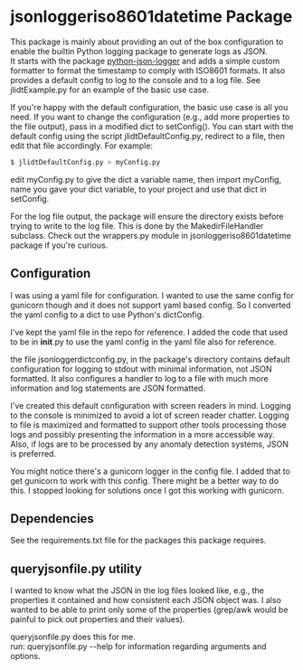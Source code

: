 # jsonloggeriso8601datetime Package

This package is mainly about providing an out of the box configuration to enable the builtin Python logging package to generate logs as JSON.  
It starts with the package
[python-json-logger](https://pypi.org/project/python-json-logger/) 
and adds a simple custom formatter to format the timestamp to comply with ISO8601 formats.
It also provides a default config to log to the console and to a log file. 
See jlidtExample.py for an example of the basic use case.

If you're happy with the default configuration, the basic use case is all you need.
If you want to change the configuration (e.g., add more properties to the file output), pass in a modified dict to setConfig().
You can start with the default config using the script jlidtDefaultConfig.py, redirect to a file, then edit that file accordingly.
For example:
``` sh
$ jlidtDefaultConfig.py > myConfig.py
```
edit myConfig.py to give the dict a variable name, then import myConfig, name you gave your dict variable, to your project and use that dict in setConfig. 

For the log file output, the package will ensure the directory exists before trying to write to the log file.  This is done by the MakedirFileHandler subclass.  Check out the wrappers.py module in jsonloggeriso8601datetime package if you're curious.

## Configuration 
I was using a yaml file for configuration.  I wanted to use the same config for gunicorn though and it does not support yaml based config.  So I converted the yaml  config to a dict to use Python's dictConfig.

I've kept the yaml file in the repo for reference.  I added the code that used to be in __init__.py to use the yaml config in the yaml file also for reference. 

the file jsonloggerdictconfig.py, in the package's directory contains default configuration for logging to stdout with minimal information, not JSON formatted.  It also configures a handler to log to a file with much more information and log statements are JSON formatted.

I've created this default configuration with screen readers in mind.  Logging to the console is minimized to avoid a lot of screen reader chatter.  Logging to file is maximized and formatted to support other tools processing those logs and possibly presenting the information in a more accessible way.  Also, if logs are to be processed by any anomaly detection systems, JSON is preferred.

You might notice there's a gunicorn logger in the config file.  I added that to get gunicorn to work with this config.  There might be a better way to do this.  I stopped looking for solutions once I got this working with gunicorn.   
## Dependencies 

See the requirements.txt file for the packages this package requires.

## queryjsonfile.py utility 
I wanted to know what the JSON in the log files looked like, e.g., the properties it contained and how consistent each JSON object was.  I also wanted to be able to print only some of the properties (grep/awk would be painful to pick out properties and their values).

queryjsonfile.py does this for me.  
run:
queryjsonfile.py --help 
for information regarding arguments and options. 
 


